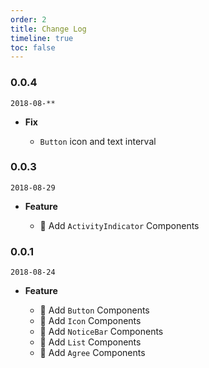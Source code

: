 ```yaml
---
order: 2
title: Change Log
timeline: true
toc: false
---
```


### 0.0.4

`2018-08-**`

- **Fix**

  - `Button` icon and text interval

### 0.0.3

`2018-08-29`

- **Feature**

  - 🌟 Add `ActivityIndicator` Components

### 0.0.1

`2018-08-24`

- **Feature**

  - 🌟 Add `Button` Components
  - 🌟 Add `Icon` Components
  - 🌟 Add `NoticeBar` Components
  - 🌟 Add `List` Components
  - 🌟 Add `Agree` Components
